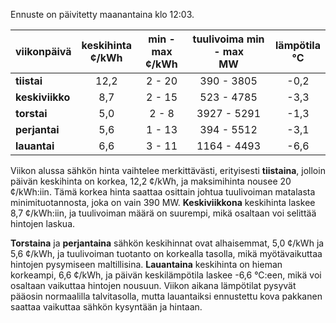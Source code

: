Ennuste on päivitetty maanantaina klo 12:03.

| viikonpäivä  | keskihinta<br>¢/kWh | min - max<br>¢/kWh | tuulivoima min - max<br>MW | lämpötila<br>°C |
|:-------------|:----------------:|:----------------:|:-------------:|:-------------:|
| **tiistai**  |       12,2       |       2 - 20     |   390 - 3805  |     -0,2      |
| **keskiviikko** |       8,7        |       2 - 15     |   523 - 4785  |     -3,3      |
| **torstai**  |        5,0        |        2 - 8     |  3927 - 5291  |     -1,3      |
| **perjantai** |       5,6        |        1 - 13    |   394 - 5512  |     -3,1      |
| **lauantai** |       6,6        |        3 - 11    |  1164 - 4493  |     -6,6      |

Viikon alussa sähkön hinta vaihtelee merkittävästi, erityisesti **tiistaina**, jolloin päivän keskihinta on korkea, 12,2 ¢/kWh, ja maksimihinta nousee 20 ¢/kWh:iin. Tämä korkea hinta saattaa osittain johtua tuulivoiman matalasta minimituotannosta, joka on vain 390 MW. **Keskiviikkona** keskihinta laskee 8,7 ¢/kWh:iin, ja tuulivoiman määrä on suurempi, mikä osaltaan voi selittää hintojen laskua.

**Torstaina** ja **perjantaina** sähkön keskihinnat ovat alhaisemmat, 5,0 ¢/kWh ja 5,6 ¢/kWh, ja tuulivoiman tuotanto on korkealla tasolla, mikä myötävaikuttaa hintojen pysymiseen maltillisina. **Lauantaina** keskihinta on hieman korkeampi, 6,6 ¢/kWh, ja päivän keskilämpötila laskee -6,6 °C:een, mikä voi osaltaan vaikuttaa hintojen nousuun. Viikon aikana lämpötilat pysyvät pääosin normaalilla talvitasolla, mutta lauantaiksi ennustettu kova pakkanen saattaa vaikuttaa sähkön kysyntään ja hintaan.